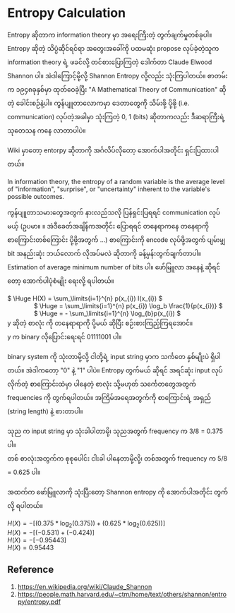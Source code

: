 # Entropy Calculation

Entropy ဆိုတာက information theory မှာ အရေးကြီးတဲ့ တွက်ချက်မှုတစ်ခုပါ။ Entropy ဆိုတဲ့ သိပ္ပံဆိုင်ရင်ရာ အတွေးအခေါ်ကို ပထမဆုံး propose လုပ်ခဲ့တဲ့သူက information theory ရဲ့ ဖခင်လို့ တင်စားပြောကြတဲ့ ဒေါက်တာ Claude Elwood Shannon ပါ။ အဲဒါကြောင့်မို့လို့ Shannon Entropy လို့လည်း သုံးကြပါတယ်။ စာတမ်းက ၁၉၄၈ခုနှစ်မှာ ထုတ်ဝေခဲ့ပြီး "A Mathematical Theory of Communication" ဆိုတဲ့ ခေါင်းစဉ်နဲ့ပါ။ ကွန်ပျူတာလောကမှာ ဒေတာတွေကို သိမ်းဖို့ ပို့ဖို့ (i.e. communication) လုပ်တဲ့အခါမှာ သုံးကြတဲ့ 0, 1 (bits) ဆိုတာကလည်း ဒီဆရာကြီးရဲ့ သုတေသန ကနေ လာတာပါပဲ။     

Wiki မှာတော့ entorpy ဆိုတာကို အင်္ဂလိပ်လိုတော့ အောက်ပါအတိုင်း ရှင်းပြထားပါတယ်။  

In information theory, the entropy of a random variable is the average level of "information", "surprise", or "uncertainty" inherent to the variable's possible outcomes.  

ကွန်ပျူတာသမားတွေအတွက် နားလည်သလို ပြန်ရှင်းပြရရင် communication လုပ်မယ့် (ဥပမာ။ ။ အဲဒီခေတ်အချိန်ကအတိုင်း ပြောရရင် တနေရာကနေ တနေရာကို စာကြောင်းတစ်ကြောင်း ပို့ဖို့အတွက် ...) စာကြောင်းကို encode လုပ်ဖို့အတွက် ပျမ်းမျှ bit အနည်းဆုံး ဘယ်လောက် လိုအပ်မလဲ ဆိုတာကို ခန့်မှန်းတွက်ချက်တာပါ။ Estimation of average minimum number of bits ပါ။ ဖော်မြူလာ အနေနဲ့ ဆိုရင်တော့ အောက်ပါပုံစံမျိုး ရေးလို့ ရပါတယ်။  

$ \Huge H(X) = \sum_\limits{i=1}^{n} p(x_{i}) I(x_{i}) $   
&ensp;&ensp;&ensp;&ensp;&ensp;&ensp;&ensp;&ensp; $ \Huge = \sum_\limits{i=1}^{n} p(x_{i}) \log_b \frac{1}{p(x_{i})} $   
&ensp;&ensp;&ensp;&ensp;&ensp;&ensp;&ensp;&ensp; $ \Huge = - \sum_\limits{i=1}^{n} \log_{b}p(x_{i}) $    
y ဆိုတဲ့ စာလုံး ကို တနေရာရာကို ပို့မယ် ဆိုပြီး စဉ်းစားကြည့်ကြရအောင်။  
y က binary လိုပြောင်းရေးရင် 01111001 ပါ။  

binary system ကို သုံးတာမို့လို့ ငါတို့ရဲ့ input string မှာက သင်္ကတေ နှစ်မျိုးပဲ ရှိပါတယ်။ အဲဒါကတော့ "0" နဲ့ "1" ပါပဲ။
Entropy တွက်မယ် ဆိုရင် အရင်ဆုံး input လုပ်လိုက်တဲ့ စာကြောင်းထဲမှာ ပါနေတဲ့ စာလုံး သို့မဟုတ် သင်္ကေတတွေအတွက် frequencies ကို တွက်ရပါတယ်။ အကြိမ်အရေအတွက်ကို စာကြောင်းရဲ့ အရှည် (string length) နဲ့ စားတာပါ။    

သုည က input string မှာ သုံးခါပါတာမို့၊ သုညအတွက် frequency က 3/8 = 0.375 ပါ။  
တစ် စာလုံးအတွက်က စုစုပေါင်း ငါးခါ ပါနေတာမို့လို့၊ တစ်အတွက် frequency က 5/8 = 0.625 ပါ။   

အထက်က ဖော်မြူလာကို သုံးပြီးတော့ Shannon entropy ကို အောက်ပါအတိုင်း တွက်လို့ ရပါတယ်။  

$H(X) = -[(0.375*\log_{2}(0.375))+(0.625*\log_{2}(0.625))]$  
$H(X) = -[(-0.531)+(-0.424)]$  
$H(X) = -[-0.95443]$  
$H(X) = 0.95443$  

## Reference

1. https://en.wikipedia.org/wiki/Claude_Shannon
2. https://people.math.harvard.edu/~ctm/home/text/others/shannon/entropy/entropy.pdf

